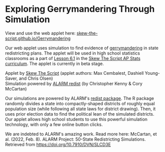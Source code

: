 # Exploring Gerrymandering Through Simulation
View and use the web applet here: [skew-the-script.github.io/Gerrymandering](https://skew-the-script.github.io/Gerrymandering/)

Our web applet uses simulation to find evidence of [gerrymandering](https://en.wikipedia.org/wiki/Gerrymandering) in state redistricting plans. The applet will be used in high school statistics classrooms as a part of [Lesson 6.1](https://skewthescript.org/6-1) in the [Skew The Script AP Stats curriculum](https://skewthescript.org/ap-stats-curriculum). The applet is currently in beta stage.

Applet by [Skew The Script](https://skewthescript.org/) (applet authors: Max Cembalest, Dashiell Young-Saver, and Chris Olsen) <br>
Simulation powered by [ALARM redist](https://alarm-redist.github.io/redist/) (by Christopher Kenny & Cory McCartan)

Our simulations are powered by ALARM's [redist package](https://alarm-redist.github.io/redist/). The R package randomly divides a state into compactly-shaped districts of roughly equal population size (while following all state laws for district drawing). Then, it uses prior election data to find the political lean of the simulated districts. Our applet allows high school students to use this powerful simulation technology, with only a few online button clicks.

We are indebted to ALARM's amazing work. Read more here: McCartan, et al. (2022, Feb. 8). ALARM Project: 50-State Redistricting Simulations. Retrieved from https://doi.org/10.7910/DVN/SLCD3E
